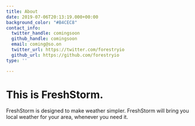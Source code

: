 ```yaml
---
title: About
date: 2019-07-06T20:13:19.000+00:00
background_color: "#B4CEC8"
contact_info:
  twitter_handle: comingsoon
  github_handle: comingsoon
  email: coming@so.on
  twitter_url: https://twitter.com/forestryio
  github_url: https://github.com/forestryio
type: ''

---
```

# This is FreshStorm.

FreshStorm is designed to make weather simpler. FreshStorm will bring you local weather for your area, whenever you need it.